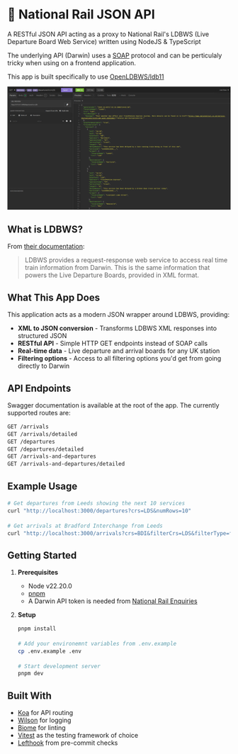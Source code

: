 # 🚂 National Rail JSON API

A RESTful JSON API acting as a proxy to National Rail's LDBWS (Live Departure Board Web Service) written using NodeJS & TypeScript

The underlying API (Darwin) uses a [SOAP](https://en.wikipedia.org/wiki/SOAP) protocol and can be perticulaly tricky when using on a frontend application.

This app is built specifically to use [OpenLDBWS/ldb11](https://lite.realtime.nationalrail.co.uk/OpenLDBWS/ldb11.asmx)

<div position="center">

<img width="1200px" alt="A response from the National Rail JSON Api, showing a list of departing trains from Leeds, including a poor weather alert" src="readme-assets/nationrailjson.png">
</div>

## What is LDBWS?

From [their documentation](https://lite.realtime.nationalrail.co.uk/OpenLDBWS/):
> LDBWS provides a request-response web service to access real time train information from Darwin. This is the same information that powers the Live Departure Boards, provided in XML format.
## What This App Does

This application acts as a modern JSON wrapper around LDBWS, providing:

- **XML to JSON conversion** - Transforms LDBWS XML responses into structured JSON
- **RESTful API** - Simple HTTP GET endpoints instead of SOAP calls
- **Real-time data** - Live departure and arrival boards for any UK station
- **Filtering options** - Access to all filtering options you'd get from going directly to Darwin 

## API Endpoints
Swagger documentation is available at the root of the app. The currently supported routes are:

```bash
GET /arrivals
GET /arrivals/detailed
GET /departures
GET /departures/detailed
GET /arrivals-and-departures
GET /arrivals-and-departures/detailed
```

## Example Usage

```bash
# Get departures from Leeds showing the next 10 services
curl "http://localhost:3000/departures?crs=LDS&numRows=10"

# Get arrivals at Bradford Interchange from Leeds
curl "http://localhost:3000/arrivals?crs=BDI&filterCrs=LDS&filterType=from"
```

## Getting Started

1. **Prerequisites**
   - Node v22.20.0
   - [pnpm](https://pnpm.io/)
   - A Darwin API token is needed from [National Rail Enquiries](http://www.nationalrail.co.uk/100296.aspx)

2. **Setup**
   ```bash
   pnpm install

   # Add your environemnt variables from .env.example
   cp .env.example .env
   
   # Start development server
   pnpm dev
   ```

## Built With
- [Koa](https://koajs.com/) for API routing
- [Wilson](https://www.npmjs.com/package/winston) for logging
- [Biome](https://biomejs.dev/) for linting
- [Vitest](https://vitest.dev/) as the testing framework of choice
- [Lefthook](https://lefthook.dev/) from pre-commit checks
